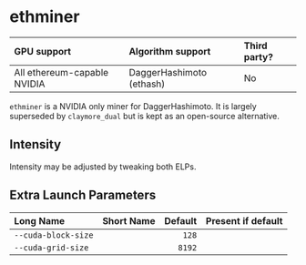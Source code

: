 # ethminer

| GPU support | Algorithm support | Third party? | 
|:------------|:------------------|:-------------|
| All ethereum-capable NVIDIA | DaggerHashimoto (ethash) | No |

`ethminer` is a NVIDIA only miner for DaggerHashimoto. It is largely superseded by `claymore_dual` but is kept as an open-source alternative.

## Intensity

Intensity may be adjusted by tweaking both ELPs.

## Extra Launch Parameters

| Long Name | Short Name | Default | Present if default |
|:----------|:-----------|--------:|-------------------:|
|`--cuda-block-size` | | `128` | 
|`--cuda-grid-size` | | `8192` | 
